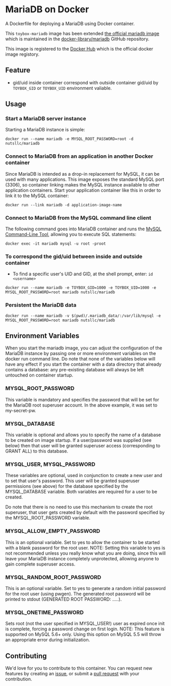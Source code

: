 # MariaDB on Docker

A Dockerfile for deploying a MariaDB using Docker container.

This ``toybox-mariadb`` image has been extended [the official mariadb image](https://hub.docker.com/_/mariadb/) which is maintained in the [docker-library/mariadb](https://github.com/docker-library/mariadb/) GitHub repository.

This image is registered to the [Docker Hub](https://hub.docker.com/r/nutsllc/toybox-mariadb/) which is the official docker image registory.

## Feature

* gid/uid inside container correspond with outside container gid/uid by ``TOYBOX_GID`` or ``TOYBOX_UID`` environment valiable.

## Usage

### Start a MariaDB server instance

Starting a MariaDB instance is simple:

``docker run --name mariadb -e MYSQL_ROOT_PASSWORD=root -d nutsllc/mariadb``

### Connect to MariaDB from an application in another Docker container

Since MariaDB is intended as a drop-in replacement for MySQL, it can be used with many applications. This image exposes the standard MySQL port (3306), so container linking makes the MySQL instance available to other application containers. Start your application container like this in order to link it to the MySQL container:

``docker run --link mariadb -d application-image-name``

### Connect to MariaDB from the MySQL command line client

The following command goes into MariaDB container and runs the [MySQL Command-Line Tool](http://dev.mysql.com/doc/refman/5.7/en/mysql.html), allowing you to execute SQL statements:

``docker exec -it mariadb mysql -u root -proot``

### To correspond the gid/uid between inside and outside container

* To find a specific user's UID and GID, at the shell prompt, enter: ``id <username>``

``docker run --name mariadb -e TOYBOX_GID=1000 -e TOYBOX_UID=1000 -e MYSQL_ROOT_PASSWORD=root mariadb nutsllc/mariadb``

### Persistent the MariaDB data

``docker run --name mariadb -v $(pwd)/.mariadb_data/:/var/lib/mysql -e MYSQL_ROOT_PASSWORD=root mariadb nutsllc/mariadb``

## Environment Variables

When you start the mariadb image, you can adjust the configuration of the MariaDB instance by passing one or more environment variables on the docker run command line. Do note that none of the variables below will have any effect if you start the container with a data directory that already contains a database: any pre-existing database will always be left untouched on container startup.

### MYSQL_ROOT_PASSWORD

This variable is mandatory and specifies the password that will be set for the MariaDB root superuser account. In the above example, it was set to my-secret-pw.

### MYSQL_DATABASE

This variable is optional and allows you to specify the name of a database to be created on image startup. If a user/password was supplied (see below) then that user will be granted superuser access (corresponding to GRANT ALL) to this database.

### MYSQL_USER, MYSQL_PASSWORD

These variables are optional, used in conjunction to create a new user and to set that user's password. This user will be granted superuser permissions (see above) for the database specified by the MYSQL_DATABASE variable. Both variables are required for a user to be created.

Do note that there is no need to use this mechanism to create the root superuser, that user gets created by default with the password specified by the MYSQL_ROOT_PASSWORD variable.

### MYSQL_ALLOW_EMPTY_PASSWORD

This is an optional variable. Set to yes to allow the container to be started with a blank password for the root user. NOTE: Setting this variable to yes is not recommended unless you really know what you are doing, since this will leave your MariaDB instance completely unprotected, allowing anyone to gain complete superuser access.

### MYSQL_RANDOM_ROOT_PASSWORD

This is an optional variable. Set to yes to generate a random initial password for the root user (using pwgen). The generated root password will be printed to stdout (GENERATED ROOT PASSWORD: .....).

### MYSQL_ONETIME_PASSWORD

Sets root (not the user specified in MYSQL_USER!) user as expired once init is complete, forcing a password change on first login. NOTE: This feature is supported on MySQL 5.6+ only. Using this option on MySQL 5.5 will throw an appropriate error during initialization.

## Contributing

We'd love for you to contribute to this container. You can request new features by creating an [issue](https://github.com/nutsllc/toybox-apache2/issues), or submit a [pull request](https://github.com/nutsllc/toybox-apache2/pulls) with your contribution.